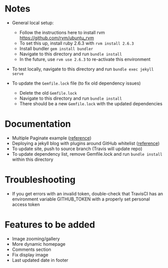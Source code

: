 # Notes
+ General local setup:
  + Follow the instructions here to install rvm https://github.com/rvm/ubuntu_rvm
  + To set this up, install ruby 2.6.3 with `rvm install 2.6.3`
  + Install bundler `gem install bundler`
  + Navigate to this directory and run `bundle install`
  + In the future, use `rvm use 2.6.3` to re-activate this environment

+ To test locally, navigate to this directory and run `bundle exec jekyll serve`
+ To update the `Gemfile.lock` file (to fix old dependency issues)
  + Delete the old `Gemfile.lock`
  + Navigate to this directory and run `bundle install`
  + There should be a new `Gemfile.lock` with the updated dependencies

# Documentation
+ Multiple Paginate example ([reference](https://github.com/scandio/jekyll-paginate-multiple-example
))
+ Deploying a jekyll blog with plugins around GitHub whitelist ([reference](http://joshfrankel.me/blog/deploying-a-jekyll-blog-to-github-pages-with-custom-plugins-and-travisci/))
+ To update site, push to source branch (Travis will update repo)
+ To update dependency list, remove Gemfile.lock and run `bundle install` within this directory

# Troubleshooting
+ If you get errors with an invalid token, double-check that TravisCI has an environment variable GITHUB_TOKEN with a properly set personal access token

# Features to be added
+ Image zooming/gallery
+ More dynamic homepage
+ Comments section
+ Fix display image
+ Last updated date in footer
